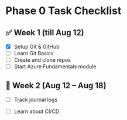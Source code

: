  # Phase 0 Task Checklist

## ✅ Week 1 (till Aug 12)
- [x] Setup Git & GitHub
- [ ] Learn Git Basics
- [ ] Create and clone repos
- [ ] Start Azure Fundamentals module

## 🔄 Week 2 (Aug 12 – Aug 18)
- [ ] Track journal logs
- [ ] Learn about CI/CD

